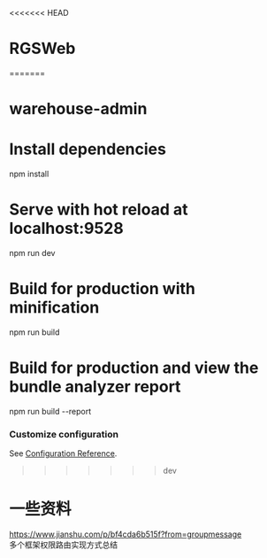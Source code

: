 <<<<<<< HEAD
# RGSWeb
=======
# warehouse-admin

# Install dependencies
npm install

# Serve with hot reload at localhost:9528
npm run dev

# Build for production with minification
npm run build

# Build for production and view the bundle analyzer report
npm run build --report

### Customize configuration
See [Configuration Reference](https://cli.vuejs.org/config/).
>>>>>>> dev

# 一些资料

https://www.jianshu.com/p/bf4cda6b515f?from=groupmessage  
多个框架权限路由实现方式总结
